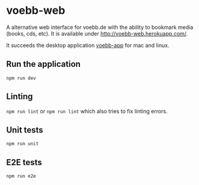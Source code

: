 # voebb-web
A alternative web interface for voebb.de with the ability to bookmark media (books, cds, etc). It is available under http://voebb-web.herokuapp.com/.

It succeeds the desktop application [voebb-app](https://github.com/johannesschweig/voebb-app/) for mac and  linux.

## Run the application
`npm run dev`
## Linting
`npm run lint` or `npm run lint` which also tries to fix linting errors.
## Unit tests
`npm run unit`
## E2E tests
`npm run e2e`